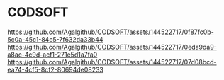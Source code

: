 # CODSOFT
https://github.com/Agalgithub/CODSOFT/assets/144522717/0f87fc0b-5c0a-45c1-84c5-7f632da33b44
https://github.com/Agalgithub/CODSOFT/assets/144522717/0eda9da9-a8ac-4c9d-acf1-271e5d1a7fa0
https://github.com/Agalgithub/CODSOFT/assets/144522717/07d08bcd-ea74-4cf5-8cf2-80694de08233

